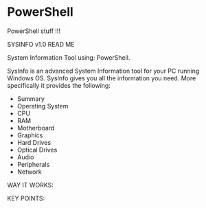 # PowerShell
PowerShell stuff !!!

SYSINFO v1.0 READ ME

System Information Tool using: PowerShell.

SysInfo is an advanced System Information tool for your PC running Windows OS.
SysInfo gives you all the information you need. More specifically it provides the following:
- Summary
- Operating System
- CPU
- RAM
- Motherboard
- Graphics
- Hard Drives
- Optical Drives
- Audio
- Peripherals
- Network

WAY IT WORKS:


KEY POINTS:


